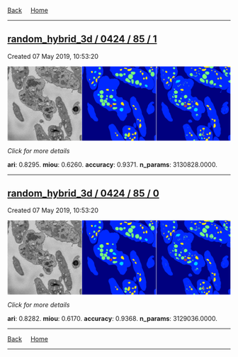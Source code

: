 
[Back](..)&nbsp;&nbsp;&nbsp;&nbsp;&nbsp;[Home](https://leapmanlab.github.io/snapshots)

---

<div class="summary"><a href="1"><h2>random_hybrid_3d / 0424 / 85 / 1</h2></a><p>Created 07 May 2019, 10:53:20
</p><a href="1"><img src="1/media/summary.png" align="center"></a><p>
<i>Click for more details</i>
</p></div>

**ari**: 0.8295. **miou**: 0.6260. **accuracy**: 0.9371. **n_params**: 3130828.0000. 

---

<div class="summary"><a href="0"><h2>random_hybrid_3d / 0424 / 85 / 0</h2></a><p>Created 07 May 2019, 10:53:20
</p><a href="0"><img src="0/media/summary.png" align="center"></a><p>
<i>Click for more details</i>
</p></div>

**ari**: 0.8282. **miou**: 0.6170. **accuracy**: 0.9368. **n_params**: 3129036.0000. 

---

[Back](..)&nbsp;&nbsp;&nbsp;&nbsp;&nbsp;[Home](https://leapmanlab.github.io/snapshots)

---